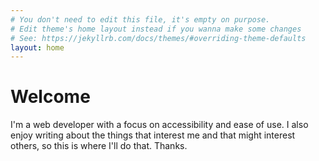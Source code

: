 ```yaml
---
# You don't need to edit this file, it's empty on purpose.
# Edit theme's home layout instead if you wanna make some changes
# See: https://jekyllrb.com/docs/themes/#overriding-theme-defaults
layout: home
---
```

Welcome
===

I'm a web developer with a focus on accessibility and ease of use. I also enjoy writing about the things that interest me and that might interest others, so this is where I'll do that. Thanks.
